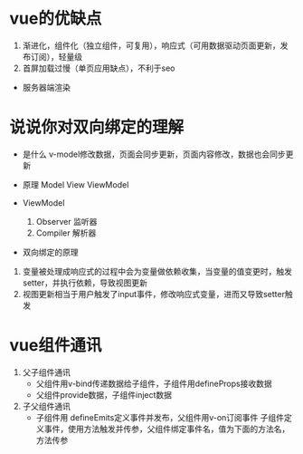 # vue的优缺点
1. 渐进化，组件化（独立组件，可复用），响应式（可用数据驱动页面更新，发布订阅），轻量级
2. 首屏加载过慢（单页应用缺点），不利于seo
 - 服务器端渲染
 


 # 说说你对双向绑定的理解
- 是什么
 v-model修改数据，页面会同步更新，页面内容修改，数据也会同步更新

- 原理 Model View ViewModel
- ViewModel
  1. Observer 监听器
  2. Compiler 解析器

- 双向绑定的原理
 1. 变量被处理成响应式的过程中会为变量做依赖收集，当变量的值变更时，触发setter，并执行依赖，导致视图更新
 2. 视图更新相当于用户触发了input事件，修改响应式变量，进而又导致setter触发


 # vue组件通讯
 1. 父子组件通讯 
    - 父组件用v-bind传递数据给子组件，子组件用defineProps接收数据
    - 父组件provide数据，子组件inject数据
2. 子父组件通讯
   - 子组件用 defineEmits定义事件并发布，父组件用v-on订阅事件
     子组件定义事件，使用方法触发并传参，父组件绑定事件名，值为下面的方法名，方法传参
